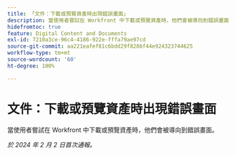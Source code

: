 ```yaml
---
title: 「文件：下載或預覽資產時出現錯誤畫面」
description: 當使用者嘗試在 Workfront 中下載或預覽資產時，他們會被導向到錯誤畫面。
hidefromtoc: true
feature: Digital Content and Documents
exl-id: 7210a3ce-96c4-4186-922e-fffa79ae97cd
source-git-commit: aa221eafef81c6bdd29f8286f44e924323744625
workflow-type: tm+mt
source-wordcount: '60'
ht-degree: 100%

---
```


# 文件：下載或預覽資產時出現錯誤畫面


<!--
>[!NOTE]
>
>This issue was fixed on June 13, 2024.
-->

當使用者嘗試在 Workfront 中下載或預覽資產時，他們會被導向到錯誤畫面。

_於 2024 年 2 月 2 日首次通報。_

